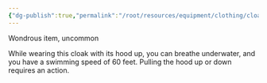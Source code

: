 ```yaml
---
{"dg-publish":true,"permalink":"/root/resources/equipment/clothing/cloak-of-the-manta-ray/"}
---
```


Wondrous item, uncommon 

While wearing this cloak with its hood up, you can breathe underwater, and you have a swimming speed of 60 feet. Pulling the hood up or down requires an action.